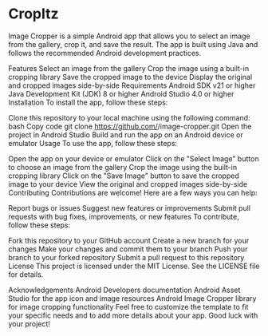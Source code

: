 # CropItz
Image Cropper is a simple Android app that allows you to select an image from the gallery, crop it, and save the result. The app is built using Java and follows the recommended Android development practices.

Features
Select an image from the gallery
Crop the image using a built-in cropping library
Save the cropped image to the device
Display the original and cropped images side-by-side
Requirements
Android SDK v21 or higher
Java Development Kit (JDK) 8 or higher
Android Studio 4.0 or higher
Installation
To install the app, follow these steps:

Clone this repository to your local machine using the following command:
bash
Copy code
git clone https://github.com/<your-username>/image-cropper.git
Open the project in Android Studio
Build and run the app on an Android device or emulator
Usage
To use the app, follow these steps:

Open the app on your device or emulator
Click on the "Select Image" button to choose an image from the gallery
Crop the image using the built-in cropping library
Click on the "Save Image" button to save the cropped image to your device
View the original and cropped images side-by-side
Contributing
Contributions are welcome! Here are a few ways you can help:

Report bugs or issues
Suggest new features or improvements
Submit pull requests with bug fixes, improvements, or new features
To contribute, follow these steps:

Fork this repository to your GitHub account
Create a new branch for your changes
Make your changes and commit them to your branch
Push your branch to your forked repository
Submit a pull request to this repository
License
This project is licensed under the MIT License. See the LICENSE file for details.

Acknowledgements
Android Developers documentation
Android Asset Studio for the app icon and image resources
Android Image Cropper library for image cropping functionality
Feel free to customize the template to fit your specific needs and to add more details about your app. Good luck with your project!
